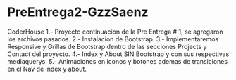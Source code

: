 # PreEntrega2-GzzSaenz
CoderHouse
1.- Proyecto continuacion de la Pre Entrega # 1, se agregaron los archivos pasados.
2.- Instalacion de Bootstrap.
3.- Implementaremos Responsive y Grillas de Bootstrap dentro de las secciones Projects y Contact del proyecto.
4.- Index y About SIN Bootstrap y con sus respectivas mediaquerys.
5.- Animaciones en iconos y botones ademas de transiciones en el Nav de index y about.
